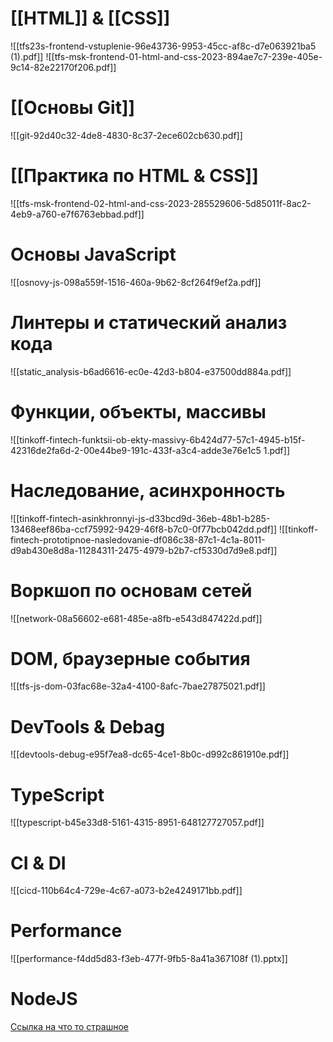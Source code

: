 # [[HTML]] & [[CSS]]
![[tfs23s-frontend-vstuplenie-96e43736-9953-45cc-af8c-d7e063921ba5 (1).pdf]]
![[tfs-msk-frontend-01-html-and-css-2023-894ae7c7-239e-405e-9c14-82e22170f206.pdf]]

# [[Основы Git]]
![[git-92d40c32-4de8-4830-8c37-2ece602cb630.pdf]]

# [[Практика по HTML & CSS]]

![[tfs-msk-frontend-02-html-and-css-2023-285529606-5d85011f-8ac2-4eb9-a760-e7f6763ebbad.pdf]]
# Основы JavaScript
![[osnovy-js-098a559f-1516-460a-9b62-8cf264f9ef2a.pdf]]
# Линтеры и статический анализ кода
![[static_analysis-b6ad6616-ec0e-42d3-b804-e37500dd884a.pdf]]
# Функции, объекты, массивы
![[tinkoff-fintech-funktsii-ob-ekty-massivy-6b424d77-57c1-4945-b15f-42316de2fa6d-2-00e44be9-191c-433f-a3c4-adde3e76e1c5 1.pdf]]
# Наследование, асинхронность
![[tinkoff-fintech-asinkhronnyi-js-d33bcd9d-36eb-48b1-b285-13468eef86ba-ccf75992-9429-46f8-b7c0-0f77bcb042dd.pdf]]
![[tinkoff-fintech-prototipnoe-nasledovanie-df086c38-87c1-4c1a-8011-d9ab430e8d8a-11284311-2475-4979-b2b7-cf5330d7d9e8.pdf]]
# Воркшоп по основам сетей
![[network-08a56602-e681-485e-a8fb-e543d847422d.pdf]]
# DOM, браузерные события
![[tfs-js-dom-03fac68e-32a4-4100-8afc-7bae27875021.pdf]]
# DevTools & Debag
![[devtools-debug-e95f7ea8-dc65-4ce1-8b0c-d992c861910e.pdf]]
# TypeScript
![[typescript-b45e33d8-5161-4315-8951-648127727057.pdf]]
# CI & DI
![[cicd-110b64c4-729e-4c67-a073-b2e4249171bb.pdf]]
# Performance
![[performance-f4dd5d83-f3eb-477f-9fb5-8a41a367108f (1).pptx]]
# NodeJS
[Ссылка на что то страшное](https://github.com/Nufeen/nodejs-tooling-talk-2023/blob/main/docs/talk.md)


